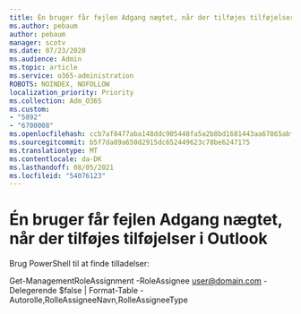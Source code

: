 ```yaml
---
title: Én bruger får fejlen Adgang nægtet, når der tilføjes tilføjelser i Outlook
ms.author: pebaum
author: pebaum
manager: scotv
ms.date: 07/23/2020
ms.audience: Admin
ms.topic: article
ms.service: o365-administration
ROBOTS: NOINDEX, NOFOLLOW
localization_priority: Priority
ms.collection: Adm_O365
ms.custom:
- "5892"
- "6700008"
ms.openlocfilehash: ccb7af8477aba148ddc905448fa5a2b8bd1681443aa67865abfc69e1ca785f75
ms.sourcegitcommit: b5f7da89a650d2915dc652449623c78be6247175
ms.translationtype: MT
ms.contentlocale: da-DK
ms.lasthandoff: 08/05/2021
ms.locfileid: "54076123"
---
```

# <a name="one-user-gets-access-denied-error-while-adding-add-ins-in-outlook"></a>Én bruger får fejlen Adgang nægtet, når der tilføjes tilføjelser i Outlook

Brug PowerShell til at finde tilladelser:

Get-ManagementRoleAssignment -RoleAssignee [user@domain.com](mailto:user@domain.com "mailto:user@domain.com") -Delegerende $false | Format-Table -Autorolle,RolleAssigneeNavn,RolleAssigneeType